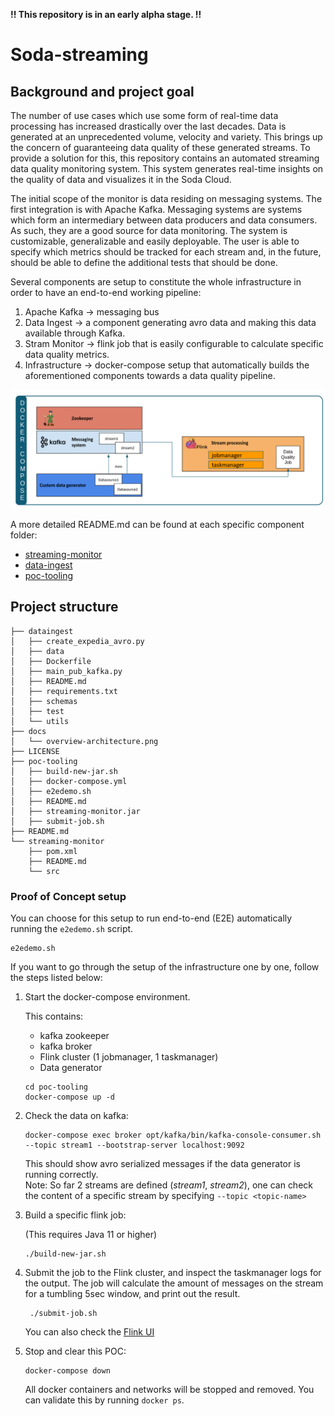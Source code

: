 **!! This repository is in an early alpha stage. !!**

# Soda-streaming

## Background and project goal
The number of use cases which use some form of real-time data processing has increased drastically over the last decades.
Data is generated at an unprecedented volume, velocity and variety. This brings up the concern of guaranteeing data
quality of these generated streams. To provide a solution for this, this repository contains an automated streaming
data quality monitoring system. This system generates real-time insights on the quality of data and visualizes
it in the Soda Cloud.

The initial scope of the monitor is data residing on messaging systems. The first integration is with Apache Kafka.
Messaging systems are systems which form an intermediary between data producers and data consumers.
As such, they are a good source for data monitoring. 
The system is customizable, generalizable and easily deployable. The user is able to specify which metrics should be
tracked for each stream and, in the future, should be able to define the additional tests that should be done.

Several components are setup to constitute the whole infrastructure in order to have an end-to-end working pipeline:
1. Apache Kafka -> messaging bus
2. Data Ingest -> a component generating avro data and making this data available through Kafka.
3. Stram Monitor -> flink job that is easily configurable to calculate specific data quality metrics.
4. Infrastructure -> docker-compose setup that automatically builds the aforementioned components towards a data quality pipeline.

![schematic](docs/overview-architecture.png)

A more detailed README.md can be found at each specific component folder:
- [streaming-monitor](/streaming-monitor/README.md)
- [data-ingest](/dataingest/README.md)
- [poc-tooling](/poc-tooling/README.md)

## Project structure
```
├── dataingest
│   ├── create_expedia_avro.py
│   ├── data
│   ├── Dockerfile
│   ├── main_pub_kafka.py
│   ├── README.md
│   ├── requirements.txt
│   ├── schemas
│   ├── test
│   └── utils
├── docs
│   └── overview-architecture.png
├── LICENSE
├── poc-tooling
│   ├── build-new-jar.sh
│   ├── docker-compose.yml
│   ├── e2edemo.sh
│   ├── README.md
│   ├── streaming-monitor.jar
│   ├── submit-job.sh
├── README.md
└── streaming-monitor
    ├── pom.xml
    ├── README.md
    └── src
```


### Proof of Concept setup

You can choose for this setup to run end-to-end (E2E) automatically running the `e2edemo.sh` script.
```
e2edemo.sh
```

If you want to go through the setup of the infrastructure one by one, follow the steps listed below:

1. Start the docker-compose environment.

    This contains:
    - kafka zookeeper 
    - kafka broker 
    - Flink cluster (1 jobmanager, 1 taskmanager)
    - Data generator
    
    ```
    cd poc-tooling
    docker-compose up -d
    ```

2. Check the data on kafka:

    ```
    docker-compose exec broker opt/kafka/bin/kafka-console-consumer.sh --topic stream1 --bootstrap-server localhost:9092
    ```
    This should show avro serialized messages if the data generator is running correctly.  
    Note: So far 2 streams are defined (*stream1*, *stream2*), one can check the content of a specific stream by specifying `--topic <topic-name>`

3. Build a specific flink job:

    (This requires Java 11 or higher)
    ```
    ./build-new-jar.sh
    ```

4. Submit the job to the Flink cluster, and inspect the taskmanager logs for the output.
The job will calculate the amount of messages on the stream for a tumbling 5sec window, and print out the result.
    
   ```
    ./submit-job.sh
    ```
    You can also check the [Flink UI](http://localhost:8081)

5. Stop and clear this POC:
    
    ```
    docker-compose down
    ```
    All docker containers and networks will be stopped and removed. You can validate this by running `docker ps`.